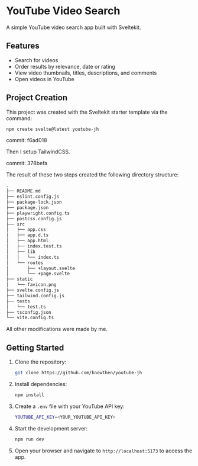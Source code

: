 # YouTube Video Search

A simple YouTube video search app built with Sveltekit.

## Features

- Search for videos
- Order results by relevance, date or rating
- View video thumbnails, titles, descriptions, and comments
- Open videos in YouTube

## Project Creation

This project was created with the Sveltekit starter template via the command:

```bash
npm create svelte@latest youtube-jh
```

commit: f6ad018

Then I setup TailwindCSS.

commit: 378befa

The result of these two steps created the following directory structure:

```bash
.
├── README.md
├── eslint.config.js
├── package-lock.json
├── package.json
├── playwright.config.ts
├── postcss.config.js
├── src
│   ├── app.css
│   ├── app.d.ts
│   ├── app.html
│   ├── index.test.ts
│   ├── lib
│   │   └── index.ts
│   └── routes
│       ├── +layout.svelte
│       └── +page.svelte
├── static
│   └── favicon.png
├── svelte.config.js
├── tailwind.config.js
├── tests
│   └── test.ts
├── tsconfig.json
└── vite.config.ts
```

All other modifications were made by me.

## Getting Started

1. Clone the repository:

   ```bash
   git clone https://github.com/knowthen/youtube-jh
   ```

2. Install dependencies:

   ```bash
   npm install
   ```

3. Create a `.env` file with your YouTube API key:

   ```bash
   YOUTUBE_API_KEY=<YOUR_YOUTUBE_API_KEY>
   ```

4. Start the development server:

   ```bash
   npm run dev
   ```

5. Open your browser and navigate to `http://localhost:5173` to access the app.
